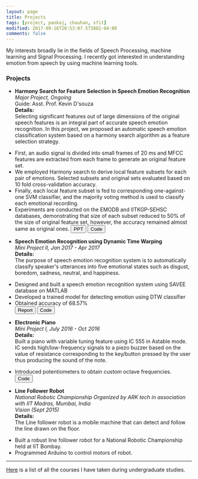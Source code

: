 ```yaml
---
layout: page
title: Projects
tags: [project, pankaj, chauhan, sfit]
modified: 2017-09-16T20:53:07.573882-04:00
comments: false
---
```


My interests broadly lie in the fields of Speech Processing, machine learning and Signal Processing.
I recently got interested in understanding emotion from speech by using machine learning tools.


### Projects

* **Harmony Search for Feature Selection in Speech Emotion Recognition**  
*Major Project, Ongoing*  
Guide: Asst. Prof. Kevin D'souza  
**Details:**  
Selecting significant features out of large dimensions of the original speech features is an integral part of accurate speech emotion recognition. In this project, we proposed an automatic speech emotion classification system based on a harmony search algorithm as a feature selection strategy. 
- First, an audio signal is divided into small frames of 20 ms and MFCC features are extracted from each frame to generate an original feature set. 
- We employed Harmony search to derive local feature subsets for each pair of emotions. Selected subsets and original sets evaluated based on 10 fold cross-validation accuracy. 
- Finally, each local feature subset is fed to corresponding one-against-one SVM classifier, and the majority voting method is used to classify each emotional recording. 
- Experiments are conducted on the EMODB and IITKGP-SEHSC databases, demonstrating that size of each subset reduced to 50% of the size of original feature set, however, the accuracy remained almost same as original ones.
[<button type="button" class="btn btn-info">PPT</button>](/reports/be-proj-present.pdf)
[<button type="button" class="btn btn-danger">Code</button>](https://github.com/cpankajr/Harmony-Search-for-Feature-Selection-in-ASER)  

* **Speech Emotion Recognition using Dynamic Time Warping**  
*Mini Project II, Jan 2017 - Apr 2017*    
**Details:**  
The purpose of speech emotion recognition system is to automatically classify speaker's utterances into five emotional states such as disgust, boredom, sadness, neutral, and happiness.
- Designed and built a speech emotion recognition system using SAVEE database on MATLAB
- Developed a trained model for detecting emotion using DTW classifier
- Obtained accuracy of 68.57%  
[<button type="button" class="btn btn-info">Report</button>](/reports/Mini-Project-2.pdf)
[<button type="button" class="btn btn-danger">Code</button>](https://github.com/cpankajr/Speech-Emotion-Recognition-using-DTW)  

* **Electronic Piano**  
*Mini Project I, July 2016 - Oct 2016*  
**Details:**  
Built a piano with variable tuning feature using IC 555 in Astable mode.
IC sends high/low-frequency signals to a piezo buzzer based on the value of resistance corresponding to the key/button
pressed by the user thus producing the sound of the note. 
- Introduced potentiometers to obtain custom octave frequencies.  
[<button type="button" class="btn btn-danger">Code</button>](https://github.com/cpankajr/p1)  

* **Line Follower Robot**  
*National Robotic Championship Organized by ARK tech in association with IIT Madras, Mumbai, India*  
*Vision (Sept 2015)*    
**Details:**  
The Line follower robot is a mobile machine that can detect and follow the line drawn on the floor.
- Built a robust line follower robot for a National Robotic Championship held at IIT Bombay.
- Programmed Arduino to control motors of robot.  

-----
  

[Here](/projects/courses) is a list of all the courses I have taken during undergraduate studies.
